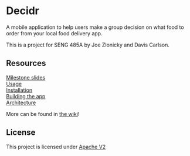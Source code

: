 # Decidr
A mobile application to help users make a group decision on what food to order from your local food delivery app.

This is a project for SENG 485A by Joe Zlonicky and Davis Carlson.

## Resources
[Milestone slides](https://github.com/DecidrApp/decidr/wiki/Milestone-Presentations)  
[Usage](https://github.com/DecidrApp/decidr/wiki/Usage)  
[Installation](https://github.com/DecidrApp/decidr/wiki/Installation)  
[Building the app](https://github.com/DecidrApp/decidr/wiki/Building)  
[Architecture](https://github.com/DecidrApp/decidr/wiki/Architecture)  

More can be found in [the wiki](https://github.com/DecidrApp/decidr/wiki)!

## License
This project is licensed under [Apache V2](https://github.com/DecidrApp/decidr/blob/master/LICENSE.txt)

